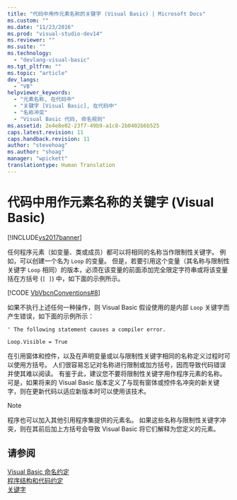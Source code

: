 ```yaml
---
title: "代码中用作元素名称的关键字 (Visual Basic) | Microsoft Docs"
ms.custom: ""
ms.date: "11/23/2016"
ms.prod: "visual-studio-dev14"
ms.reviewer: ""
ms.suite: ""
ms.technology: 
  - "devlang-visual-basic"
ms.tgt_pltfrm: ""
ms.topic: "article"
dev_langs: 
  - "VB"
helpviewer_keywords: 
  - "元素名称, 在代码中"
  - "关键字 [Visual Basic], 在代码中"
  - "名称冲突"
  - "Visual Basic 代码, 命名规则"
ms.assetid: 2e4e8e02-23f7-49b9-a1c8-2b0402b6b525
caps.latest.revision: 11
caps.handback.revision: 11
author: "stevehoag"
ms.author: "shoag"
manager: "wpickett"
translationtype: Human Translation
---
```

# 代码中用作元素名称的关键字 (Visual Basic)
[!INCLUDE[vs2017banner](../../../csharp/includes/vs2017banner.md)]

任何程序元素（如变量、类或成员）都可以将相同的名称当作限制性关键字。  例如，可以创建一个名为 `Loop` 的变量。  但是，若要引用这个变量（其名称与限制性关键字 `Loop` 相同）的版本，必须在该变量的前面添加完全限定字符串或将该变量括在方括号 \(`[ ]`\) 中，如下面的示例所示。  
  
 [!CODE [VbVbcnConventions#8](../CodeSnippet/VS_Snippets_VBCSharp/VbVbcnConventions#8)]  
  
 如果不执行上述任何一种操作，则 Visual Basic 假设使用的是内部 `Loop` 关键字而产生错误，如下面的示例所示：  
  
 `' The following statement causes a compiler error.`  
  
 `Loop.Visible = True`  
  
 在引用窗体和控件，以及在声明变量或以与限制性关键字相同的名称定义过程时可以使用方括号。  人们很容易忘记对名称进行限制或加方括号，因而导致代码错误并使其难以阅读。  有鉴于此，建议您不要将限制性关键字用作程序元素的名称。  可是，如果将来的 Visual Basic 版本定义了与现有窗体或控件名冲突的新关键字，则在更新代码以适应新版本时可以使用该技术。  
  
> [!NOTE]
>  程序也可以加入其他引用程序集提供的元素名。  如果这些名称与限制性关键字冲突，则在其前后加上方括号会导致 Visual Basic 将它们解释为您定义的元素。  
  
## 请参阅  
 [Visual Basic 命名约定](../../../visual-basic/programming-guide/program-structure/naming-conventions.md)   
 [程序结构和代码约定](../../../visual-basic/programming-guide/program-structure/program-structure-and-code-conventions.md)   
 [关键字](../../../visual-basic/language-reference/keywords/index.md)